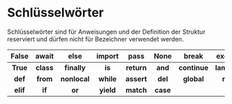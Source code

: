 # Schlüsselwörter

Schlüsselwörter sind für Anweisungen und der Definition der Struktur reserviert und dürfen nicht für Bezeichner verwendet werden.


|  **False**  |  **await**  |    **else**    |  **import**  |   **pass**   |  **None**  |   **break**    |  **except**  |   **in**   |  **raise**  |
|:-----------:|:-----------:|:--------------:|:------------:|:------------:|:----------:|:--------------:|:------------:|:----------:|:-----------:|
|  **True**   |  **class**  |  **finally**   |    **is**    |  **return**  |  **and**   |  **continue**  |  **lambda**  |  **try**   |   **as**    |
|   **def**   |  **from**   |  **nonlocal**  |  **while**   |  **assert**  |  **del**   |   **global**   |   **not**    |  **with**  |  **async**  |
|  **elif**   |   **if**    |     **or**     |  **yield**   |  **match**   |  **case**  |                |              |            |             |
